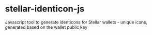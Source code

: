 # stellar-identicon-js
Javascript tool to generate identicons for Stellar wallets - unique icons, generated based on the wallet public key
